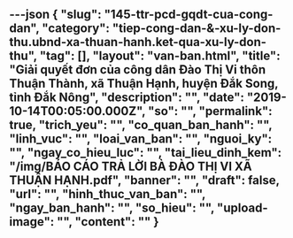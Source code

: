 ---json
{
    "slug": "145-ttr-pcd-gqdt-cua-cong-dan",
    "category": "tiep-cong-dan-&-xu-ly-don-thu.ubnd-xa-thuan-hanh.ket-qua-xu-ly-don-thu",
    "tag": [],
    "layout": "van-ban.html",
    "title": "Giải quyết đơn của công dân Đào Thị Vi thôn Thuận Thành, xã Thuận Hạnh, huyện Đắk Song, tỉnh Đắk Nông",
    "description": "",
    "date": "2019-10-14T00:05:00.000Z",
    "so": "",
    "permalink": true,
    "trich_yeu": "",
    "co_quan_ban_hanh": "",
    "linh_vuc": "",
    "loai_van_ban": "",
    "nguoi_ky": "",
    "ngay_co_hieu_luc": "",
    "tai_lieu_dinh_kem": "/img/BÁO CÁO TRẢ LỜI BÀ ĐÀO THỊ VI XÃ THUẬN HẠNH.pdf",
    "banner": "",
    "draft": false,
    "url": "",
    "hinh_thuc_van_ban": "",
    "ngay_ban_hanh": "",
    "so_hieu": "",
    "upload-image": "",
    "__content__": ""
}
---

